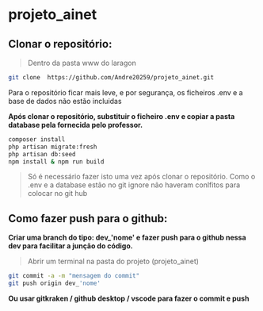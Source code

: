 # projeto_ainet

## Clonar o repositório:

> Dentro da pasta www do laragon

```bash
git clone  https://github.com/Andre20259/projeto_ainet.git
```

Para o repositório ficar mais leve, e por segurança, os ficheiros .env e a base de dados não estão incluidas

**Após clonar o repositório, substituir o ficheiro .env e copiar a pasta database pela fornecida pelo professor.**

```bash
composer install
php artisan migrate:fresh
php artisan db:seed
npm install & npm run build
```

> Só é necessário fazer isto uma vez após clonar o repositório. Como o .env e a database estão no git ignore não haveram conlfitos para colocar no git hub


## Como fazer push para o github:

**Criar uma branch do tipo: dev_'nome' e fazer push para o github nessa dev para facilitar a junção do código.**

> Abrir um terminal na pasta do projeto (projeto_ainet)

```bash
git commit -a -m "mensagem do commit"
git push origin dev_'nome'
```

**Ou usar gitkraken / github desktop / vscode para fazer o commit e push**
